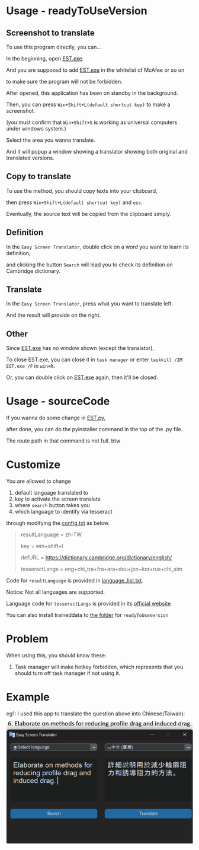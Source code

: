 # Usage - readyToUseVersion

## Screenshot to translate
To use this program directly, you can...

In the beginning, open [EST.exe](readyToUseVersion/EST.exe). 

And you are supposed to add [EST.exe](readyToUseVersion/EST.exe) in the whitelist of McAfee or so on

to make sure the program will not be forbidden.

After opened, this application has been on standby in the background.

Then, you can press `Win+Shift+L(default shortcut key)` to make a screenshot.

(you must confirm that `Win+Shift+S` is working as universal computers under windows system.)

Select the area you wanna translate. 

And it will popup a window showing a translator showing both original and translated versions.

## Copy to translate
To use the method, you should copy texts into your clipboard,

then press `Win+Shift+L(default shortcut key)` and `esc`. 

Eventually, the source text will be copied from the clipboard simply.

## Definition
In the `Easy Screen Translator`, double click on a word you want to learn its definition, 

and clicking the button `Search` will lead you to check its definition on Cambridge dictionary.

## Translate
In the `Easy Screen Translator`, press what you want to translate left. 

And the result will provide on the right.

## Other
Since [EST.exe](readyToUseVersion/EST.exe) has no window shown (except the translator), 

To close EST.exe, you can close it in `task manager` or enter `taskkill /IM EST.exe /F` in `win+R`.

Or, you can double click on [EST.exe](readyToUseVersion/EST.exe) again, then it'll be closed.

# Usage - sourceCode
If you wanna do some change in [EST.py](sourceCode/EST.py),

after done, you can do the pyinstaller command in the top of the .py file.

The route path in that command is not full. btw

# Customize
You are allowed to change

1. default language translated to
2. key to activate the screen translate
3. where `search` button takes you
4. which language to identify via tesseract

through modifying the [config.txt](readyToUseVersion/config.txt) as below.

> resultLanguage = zh-TW
> 
> key = win+shift+l
> 
> defURL = https://dictionary.cambridge.org/dictionary/english/<word>
> 
> tesseractLangs = eng+chi_tra+fra+ara+deu+jpn+kor+rus+chi_sim

Code for `resultLanguage` is provided in [language_list.txt](readyToUseVersion/language_list.txt).

Notice: Not all languages are supported.

Language code for `tesseractLangs` is provided in its [official website](https://tesseract-ocr.github.io/tessdoc/Data-Files.html#:~:text=Data%20Files%20for%20Version%204.00%20(November%2029%2C%202016))

You can also install traineddata to [the folder](readyToUseVersion/_internal/Tesseract-OCR/tessdata) for `readyToUseVersion`

# Problem
When using this, you should know these:

1. Task manager will make hotkey forbidden, which represents that you should turn off task manager if not using it.

# Example
eg1: I used this app to translate the question above into Chinese(Taiwan):
![Image](https://github.com/BigBlueW/Easy-Screen-Translator/blob/main/%E8%9E%A2%E5%B9%95%E6%93%B7%E5%8F%96%E7%95%AB%E9%9D%A2%202024-10-24%20190704.png)